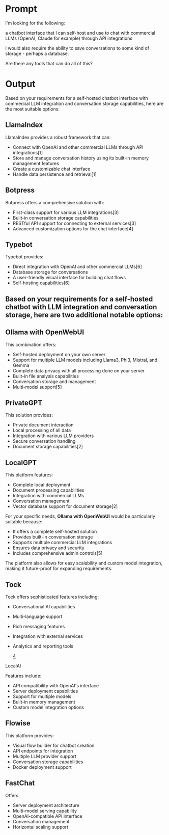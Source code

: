 # Prompt

I'm looking for the following:

a chatbot interface that I can self-host and use to chat with commercial LLMs (OpenAI, Claude for example) through API integrations

I would also require the ability to save conversations to some kind of storage - perhaps a database.

Are there any tools that can do all of this?

# Output

Based on your requirements for a self-hosted chatbot interface with commercial LLM integration and conversation storage capabilities, here are the most suitable options:

## LlamaIndex

LlamaIndex provides a robust framework that can:

- Connect with OpenAI and other commercial LLMs through API integrations\[1]
- Store and manage conversation history using its built-in memory management features
- Create a customizable chat interface
- Handle data persistence and retrieval\[1]

## Botpress

Botpress offers a comprehensive solution with:

- First-class support for various LLM integrations\[3]
- Built-in conversation storage capabilities
- RESTful API support for connecting to external services\[3]
- Advanced customization options for the chat interface\[4]

## Typebot

Typebot provides:

- Direct integration with OpenAI and other commercial LLMs\[6]
- Database storage for conversations
- A user-friendly visual interface for building chat flows
- Self-hosting capabilities\[6]

## &#x20;Based on your requirements for a self-hosted chatbot with LLM integration and conversation storage, here are two additional notable options:

## Ollama with OpenWebUI

This combination offers:

- Self-hosted deployment on your own server
- Support for multiple LLM models including Llama3, Phi3, Mistral, and Gemma
- Complete data privacy with all processing done on your server
- Built-in file analysis capabilities
- Conversation storage and management
- Multi-model support\[5]

## PrivateGPT

This solution provides:

- Private document interaction
- Local processing of all data
- Integration with various LLM providers
- Secure conversation handling
- Document storage capabilities\[2]

## LocalGPT

This platform features:

- Complete local deployment
- Document processing capabilities
- Integration with commercial LLMs
- Conversation management
- Vector database support for document storage\[2]

For your specific needs, **Ollama with OpenWebUI** would be particularly suitable because:

- It offers a complete self-hosted solution
- Provides built-in conversation storage
- Supports multiple commercial LLM integrations
- Ensures data privacy and security
- Includes comprehensive admin controls\[5]

The platform also allows for easy scalability and custom model integration, making it future-proof for expanding requirements.

## Tock

Tock offers sophisticated features including:

- Conversational AI capabilities
- Multi-language support
- Rich messaging features
- Integration with external services
- Analytics and reporting tools

  [4](https://www.app0.io/blog/open-source-chatbot-platforms)

&#x20;LocalAI

Features include:

- API compatibility with OpenAI's interface
- Server deployment capabilities
- Support for multiple models
- Built-in memory management
- Custom model integration options

## Flowise

This platform provides:

- Visual flow builder for chatbot creation
- API endpoints for integration
- Multiple LLM provider support
- Conversation storage capabilities
- Docker deployment support

## FastChat

Offers:

- Server deployment architecture
- Multi-model serving capability
- OpenAI-compatible API interface
- Conversation management
- Horizontal scaling support
